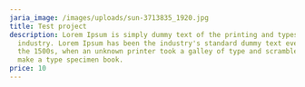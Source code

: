 ```yaml
---
jaria_image: /images/uploads/sun-3713835_1920.jpg
title: Test project
description: Lorem Ipsum is simply dummy text of the printing and typesetting
  industry. Lorem Ipsum has been the industry's standard dummy text ever since
  the 1500s, when an unknown printer took a galley of type and scrambled it to
  make a type specimen book.
price: 10
---
```

